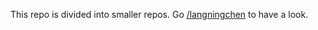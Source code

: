 This repo is divided into smaller repos. Go [/langningchen](https://github.com/langningchen?tab=repositories) to have a look.
